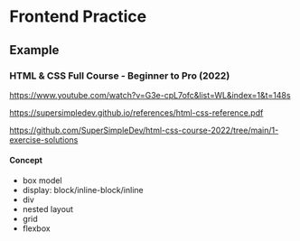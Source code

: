 # Frontend Practice

## Example

### HTML & CSS Full Course - Beginner to Pro (2022)

https://www.youtube.com/watch?v=G3e-cpL7ofc&list=WL&index=1&t=148s

https://supersimpledev.github.io/references/html-css-reference.pdf

https://github.com/SuperSimpleDev/html-css-course-2022/tree/main/1-exercise-solutions

#### Concept

 - box model
 - display: block/inline-block/inline
 - div
 - nested layout
 - grid
 - flexbox